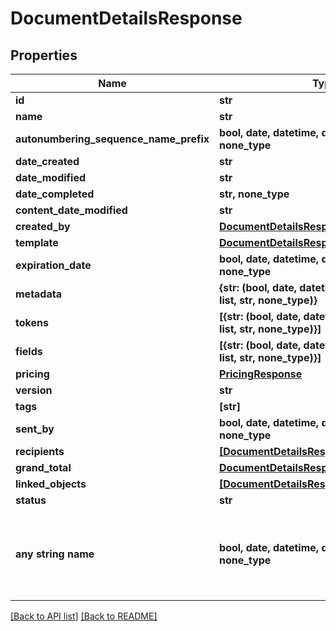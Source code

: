 # DocumentDetailsResponse


## Properties
Name | Type | Description | Notes
------------ | ------------- | ------------- | -------------
**id** | **str** |  | [optional] 
**name** | **str** |  | [optional] 
**autonumbering_sequence_name_prefix** | **bool, date, datetime, dict, float, int, list, str, none_type** |  | [optional] 
**date_created** | **str** |  | [optional] 
**date_modified** | **str** |  | [optional] 
**date_completed** | **str, none_type** |  | [optional] 
**content_date_modified** | **str** |  | [optional] 
**created_by** | [**DocumentDetailsResponseCreatedBy**](DocumentDetailsResponseCreatedBy.md) |  | [optional] 
**template** | [**DocumentDetailsResponseTemplate**](DocumentDetailsResponseTemplate.md) |  | [optional] 
**expiration_date** | **bool, date, datetime, dict, float, int, list, str, none_type** |  | [optional] 
**metadata** | **{str: (bool, date, datetime, dict, float, int, list, str, none_type)}** |  | [optional] 
**tokens** | **[{str: (bool, date, datetime, dict, float, int, list, str, none_type)}]** |  | [optional] 
**fields** | **[{str: (bool, date, datetime, dict, float, int, list, str, none_type)}]** |  | [optional] 
**pricing** | [**PricingResponse**](PricingResponse.md) |  | [optional] 
**version** | **str** |  | [optional] 
**tags** | **[str]** |  | [optional] 
**sent_by** | **bool, date, datetime, dict, float, int, list, str, none_type** |  | [optional] 
**recipients** | [**[DocumentDetailsResponseRecipients]**](DocumentDetailsResponseRecipients.md) |  | [optional] 
**grand_total** | [**DocumentDetailsResponseGrandTotal**](DocumentDetailsResponseGrandTotal.md) |  | [optional] 
**linked_objects** | [**[DocumentDetailsResponseLinkedObjects]**](DocumentDetailsResponseLinkedObjects.md) |  | [optional] 
**status** | **str** |  | [optional] 
**any string name** | **bool, date, datetime, dict, float, int, list, str, none_type** | any string name can be used but the value must be the correct type | [optional]

[[Back to API list]](../README.md#documentation-for-api-endpoints) [[Back to README]](../README.md)


